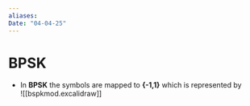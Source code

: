 ```yaml
---
aliases: 
Date: "04-04-25"
---
```

# BPSK
- In **BPSK** the symbols are mapped to **{-1,1}** which is represented by  
![[bspkmod.excalidraw]]

